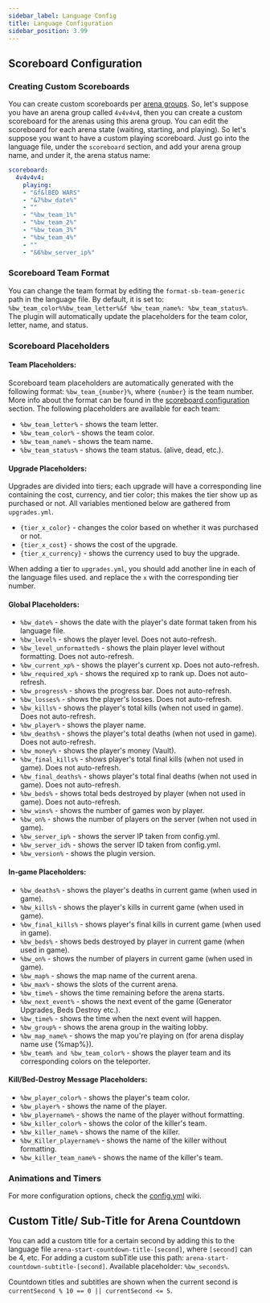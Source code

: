 ```yaml
---
sidebar_label: Language Config
title: Language Configuration
sidebar_position: 3.99
---
```

## Scoreboard Configuration

### Creating Custom Scoreboards
You can create custom scoreboards per [arena groups](../setup/arena-groups). So, let's suppose you have an arena group called `4v4v4v4`, then you can create a custom scoreboard for the arenas using this arena group. You can edit the scoreboard for each arena state (waiting, starting, and playing). So let's suppose you want to have a custom playing scoreboard. Just go into the language file, under the `scoreboard` section, and add your arena group name, and under it, the arena status name:
```yaml
scoreboard:
  4v4v4v4:
    playing:
    - "&f&lBED WARS"
    - "&7%bw_date%"
    - ""
    - "%bw_team_1%"
    - "%bw_team_2%"
    - "%bw_team_3%"
    - "%bw_team_4%"
    - ""
    - "&6%bw_server_ip%"
```

### Scoreboard Team Format
You can change the team format by editing the `format-sb-team-generic` path in the language file. By default, it is set to: `%bw_team_color%%bw_team_letter%&f %bw_team_name%: %bw_team_status%`. The plugin will automatically update the placeholders for the team color, letter, name, and status. 

### Scoreboard Placeholders

#### Team Placeholders:
Scoreboard team placeholders are automatically generated with the following format: `%bw_team_{number}%`, where `{number}` is the team number. More info about the format can be found in the [scoreboard configuration](#creating-custom-scoreboards) section. The following placeholders are available for each team:
- `%bw_team_letter%` - shows the team letter.
- `%bw_team_color%` - shows the team color.
- `%bw_team_name%` - shows the team name.
- `%bw_team_status%` - shows the team status. (alive, dead, etc.).

#### Upgrade Placeholders:
Upgrades are divided into tiers; each upgrade will have a corresponding line containing the cost, currency, and tier color; this makes the tier show up as purchased or not. 
All variables mentioned below are gathered from `upgrades.yml`.
- `{tier_x_color}` - changes the color based on whether it was purchased or not.
- `{tier_x_cost}` - shows the cost of the upgrade.
- `{tier_x_currency}` - shows the currency used to buy the upgrade.

When adding a tier to `upgrades.yml`, you should add another line in each of the language files used. and replace the `x` with the corresponding tier number.

#### Global Placeholders:
- `%bw_date%` - shows the date with the player's date format taken from his language file.
- `%bw_level%` - shows the player level. Does not auto-refresh.
- `%bw_level_unformatted%` - shows the plain player level without formatting. Does not auto-refresh.
- `%bw_current_xp%` - shows the player's current xp. Does not auto-refresh.
- `%bw_required_xp%` - shows the required xp to rank up. Does not auto-refresh.
- `%bw_progress%` - shows the progress bar. Does not auto-refresh.
- `%bw_losses%` - shows the player's losses. Does not auto-refresh.
- `%bw_kills%` - shows the player's total kills (when not used in game). Does not auto-refresh.
- `%bw_player%` - shows the player name.
- `%bw_deaths%` - shows the player's total deaths (when not used in game). Does not auto-refresh.
- `%bw_money%` - shows the player's money (Vault).
- `%bw_final_kills%` - shows player's total final kills (when not used in game). Does not auto-refresh.
- `%bw_final_deaths%` - shows player's total final deaths (when not used in game). Does not auto-refresh.
- `%bw_beds%` - shows total beds destroyed by player (when not used in game). Does not auto-refresh.
- `%bw_wins%` - shows the number of games won by player.
- `%bw_on%` - shows the number of players on the server (when not used in game).
- `%bw_server_ip%` - shows the server IP taken from config.yml.
- `%bw_server_id%` - shows the server ID taken from config.yml.
- `%bw_version%` - shows the plugin version.

#### In-game Placeholders:
- `%bw_deaths%` - shows the player's deaths in current game (when used in game).
- `%bw_kills%` - shows the player's kills in current game (when used in game).
- `%bw_final_kills%` - shows player's final kills in current game (when used in game).
- `%bw_beds%` - shows beds destroyed by player in current game (when used in game).
- `%bw_on%` - shows the number of players in current game (when used in game).
- `%bw_map%` - shows the map name of the current arena.
- `%bw_max%` - shows the slots of the current arena.
- `%bw_time%` - shows the time remaining before the arena starts.
- `%bw_next_event%` - shows the next event of the game (Generator Upgrades, Beds Destroy etc.).
- `%bw_time%` - shows the time when the next event will happen.
- `%bw_group%` - shows the arena group in the waiting lobby.
- `%bw_map_name%` - shows the map you're playing on (for arena display name use {%map%}).
- `%bw_team% and %bw_team_color%` - shows the player team and its corresponding colors on the teleporter.

#### Kill/Bed-Destroy Message Placeholders:
- `%bw_player_color%` - shows the player's team color.
- `%bw_player%` - shows the name of the player.
- `%bw_playername%` - shows the name of the player without formatting.
- `%bw_killer_color%` - shows the color of the killer's team.
- `%bw_killer_name%` - shows the name of the killer.
- `%bw_Killer_playername%` - shows the name of the killer without formatting.
- `%bw_killer_team_name%` - shows the name of the killer's team.


### Animations and Timers
For more configuration options, check the [config.yml](main-configuration) wiki.


Custom Title/ Sub-Title for Arena Countdown
---------
You can add a custom title for a certain second by adding this to the language file `arena-start-countdown-title-[second]`, where `[second]` can be 4, etc. For adding a custom subTitle use this path: `arena-start-countdown-subtitle-[second]`. Available placeholder: `%bw_seconds%`.

Countdown titles and subtitles are shown when the current second is `currentSecond % 10 == 0 || currentSecond <= 5`.
